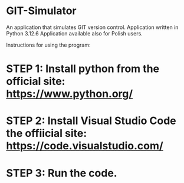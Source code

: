 # GIT-Simulator
An application that simulates GIT version control. Application written in Python 3.12.6 Application available also for Polish users.

Instructions for using the program:
# STEP 1: Install python from the official site: https://www.python.org/
# STEP 2: Install Visual Studio Code the offiicial site: https://code.visualstudio.com/
# STEP 3: Run the code.
